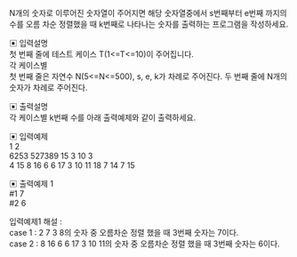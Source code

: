 N개의 숫자로 이루어진 숫자열이 주어지면 해당 숫자열중에서 s번째부터 e번째 까지의 수를 오름 차순 정렬했을 때 k번째로 나타나는 숫자를 출력하는 프로그램을 작성하세요.

▣ 입력설명  
첫 번째 줄에 테스트 케이스 T(1<=T<=10)이 주어집니다.  
각 케이스별  
첫 번째 줄은 자연수 N(5<=N<=500), s, e, k가 차례로 주어진다. 두 번째 줄에 N개의 숫자가 차례로 주어진다.  


▣ 출력설명  
각 케이스별 k번째 수를 아래 출력예제와 같이 출력하세요.  


▣ 입력예제  
1 2  
6253 527389 15 3 10 3  
4 15 8 16 6 6 17 3 10 11 18 7 14 7 15  


▣ 출력예제 1  
#1 7  
#2 6  


입력예제1 해설 :  
case 1 : 2 7 3 8의 숫자 중 오름차순 정렬 했을 때 3번째 숫자는 7이다.  
case 2 : 8 16 6 6 17 3 10 11의 숫자 중 오름차순 정렬 했을 때 3번째 숫자는 6이다.  
